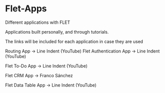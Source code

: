 # Flet-Apps
 Different applications with FLET
 

Applications
built personally, and through tutorials.

The links will be included for each application in case they are used

Routing App -> Line Indent (YouTube)
Flet Authentication App -> Line Indent (YouTube)

Flet To-Do App -> Line Indent (YouTube)

Flet CRM App -> Franco Sánchez

Flet Data Table App -> Line Indent (YouTube)